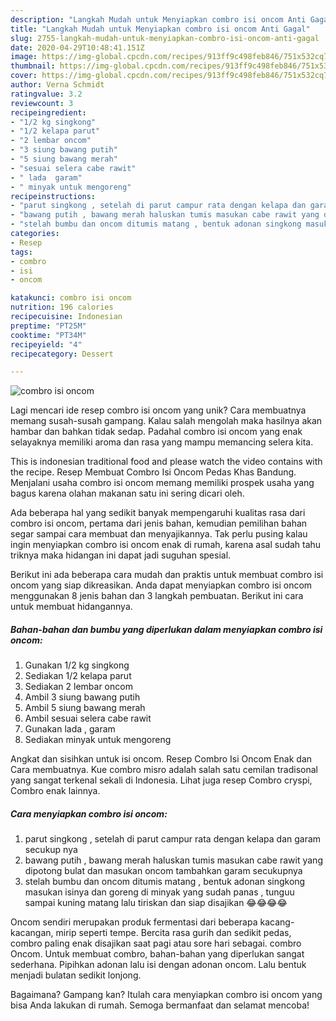 ```yaml
---
description: "Langkah Mudah untuk Menyiapkan combro isi oncom Anti Gagal"
title: "Langkah Mudah untuk Menyiapkan combro isi oncom Anti Gagal"
slug: 2755-langkah-mudah-untuk-menyiapkan-combro-isi-oncom-anti-gagal
date: 2020-04-29T10:48:41.151Z
image: https://img-global.cpcdn.com/recipes/913ff9c498feb846/751x532cq70/combro-isi-oncom-foto-resep-utama.jpg
thumbnail: https://img-global.cpcdn.com/recipes/913ff9c498feb846/751x532cq70/combro-isi-oncom-foto-resep-utama.jpg
cover: https://img-global.cpcdn.com/recipes/913ff9c498feb846/751x532cq70/combro-isi-oncom-foto-resep-utama.jpg
author: Verna Schmidt
ratingvalue: 3.2
reviewcount: 3
recipeingredient:
- "1/2 kg singkong"
- "1/2 kelapa parut"
- "2 lembar oncom"
- "3 siung bawang putih"
- "5 siung bawang merah"
- "sesuai selera cabe rawit"
- " lada  garam"
- " minyak untuk mengoreng"
recipeinstructions:
- "parut singkong , setelah di parut campur rata dengan kelapa dan garam secukup nya"
- "bawang putih , bawang merah haluskan tumis masukan cabe rawit yang dipotong bulat dan masukan oncom tambahkan garam secukupnya"
- "stelah bumbu dan oncom ditumis matang , bentuk adonan singkong masukan isinya dan goreng di minyak yang sudah panas , tunguu sampai kuning matang lalu tiriskan dan siap disajikan 😂😂😂😂"
categories:
- Resep
tags:
- combro
- isi
- oncom

katakunci: combro isi oncom 
nutrition: 196 calories
recipecuisine: Indonesian
preptime: "PT25M"
cooktime: "PT34M"
recipeyield: "4"
recipecategory: Dessert

---
```



![combro isi oncom](https://img-global.cpcdn.com/recipes/913ff9c498feb846/751x532cq70/combro-isi-oncom-foto-resep-utama.jpg)

Lagi mencari ide resep combro isi oncom yang unik? Cara membuatnya memang susah-susah gampang. Kalau salah mengolah maka hasilnya akan hambar dan bahkan tidak sedap. Padahal combro isi oncom yang enak selayaknya memiliki aroma dan rasa yang mampu memancing selera kita.

This is indonesian traditional food and please watch the video contains with the recipe. Resep Membuat Combro Isi Oncom Pedas Khas Bandung. Menjalani usaha combro isi oncom memang memiliki prospek usaha yang bagus karena olahan makanan satu ini sering dicari oleh.

Ada beberapa hal yang sedikit banyak mempengaruhi kualitas rasa dari combro isi oncom, pertama dari jenis bahan, kemudian pemilihan bahan segar sampai cara membuat dan menyajikannya. Tak perlu pusing kalau ingin menyiapkan combro isi oncom enak di rumah, karena asal sudah tahu triknya maka hidangan ini dapat jadi suguhan spesial.


Berikut ini ada beberapa cara mudah dan praktis untuk membuat combro isi oncom yang siap dikreasikan. Anda dapat menyiapkan combro isi oncom menggunakan 8 jenis bahan dan 3 langkah pembuatan. Berikut ini cara untuk membuat hidangannya.

<!--inarticleads1-->

##### Bahan-bahan dan bumbu yang diperlukan dalam menyiapkan combro isi oncom:

1. Gunakan 1/2 kg singkong
1. Sediakan 1/2 kelapa parut
1. Sediakan 2 lembar oncom
1. Ambil 3 siung bawang putih
1. Ambil 5 siung bawang merah
1. Ambil sesuai selera cabe rawit
1. Gunakan  lada , garam
1. Sediakan  minyak untuk mengoreng


Angkat dan sisihkan untuk isi oncom. Resep Combro Isi Oncom Enak dan Cara membuatnya. Kue combro misro adalah salah satu cemilan tradisonal yang sangat terkenal sekali di Indonesia. Lihat juga resep Combro cryspi, Combro enak lainnya. 

<!--inarticleads2-->

##### Cara menyiapkan combro isi oncom:

1. parut singkong , setelah di parut campur rata dengan kelapa dan garam secukup nya
1. bawang putih , bawang merah haluskan tumis masukan cabe rawit yang dipotong bulat dan masukan oncom tambahkan garam secukupnya
1. stelah bumbu dan oncom ditumis matang , bentuk adonan singkong masukan isinya dan goreng di minyak yang sudah panas , tunguu sampai kuning matang lalu tiriskan dan siap disajikan 😂😂😂😂


Oncom sendiri merupakan produk fermentasi dari beberapa kacang-kacangan, mirip seperti tempe. Bercita rasa gurih dan sedikit pedas, combro paling enak disajikan saat pagi atau sore hari sebagai. combro Oncom. Untuk membuat combro, bahan-bahan yang diperlukan sangat sederhana. Pipihkan adonan lalu isi dengan adonan oncom. Lalu bentuk menjadi bulatan sedikit lonjong. 

Bagaimana? Gampang kan? Itulah cara menyiapkan combro isi oncom yang bisa Anda lakukan di rumah. Semoga bermanfaat dan selamat mencoba!
